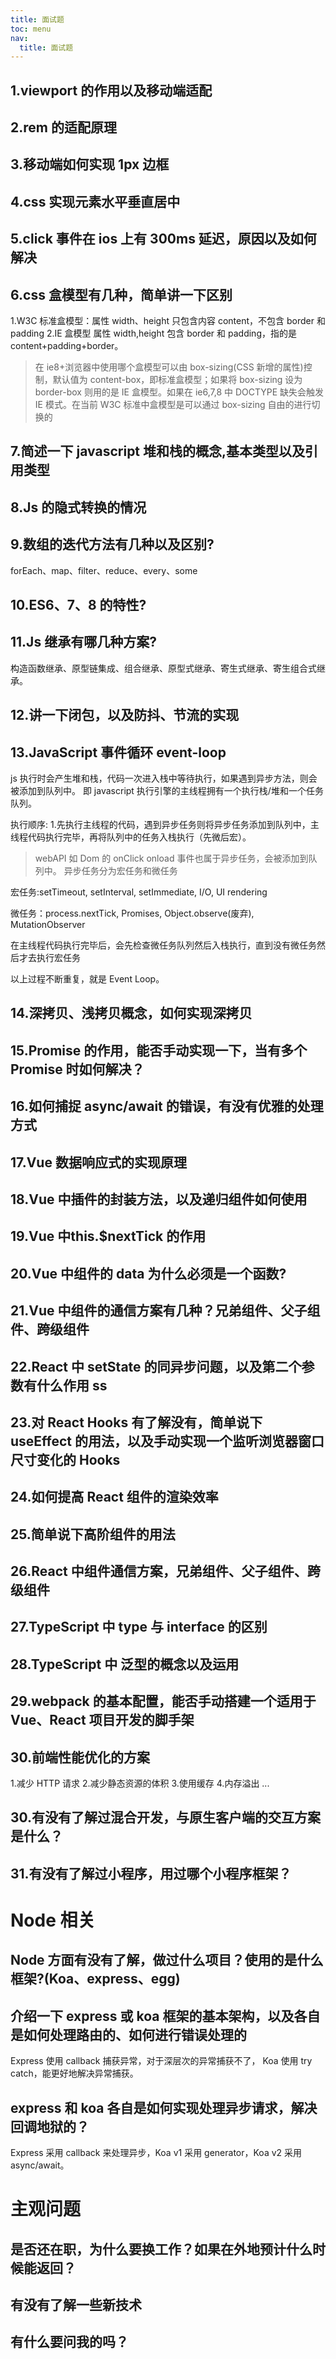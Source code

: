 ```yaml
---
title: 面试题
toc: menu
nav:
  title: 面试题
---
```


## 1.viewport 的作用以及移动端适配

## 2.rem 的适配原理

## 3.移动端如何实现 1px 边框

## 4.css 实现元素水平垂直居中

## 5.click 事件在 ios 上有 300ms 延迟，原因以及如何解决

## 6.css 盒模型有几种，简单讲一下区别

1.W3C 标准盒模型：属性 width、height 只包含内容 content，不包含 border 和 padding
2.IE 盒模型 属性 width,height 包含 border 和 padding，指的是 content+padding+border。

> 在 ie8+浏览器中使用哪个盒模型可以由 box-sizing(CSS 新增的属性)控制，默认值为 content-box，即标准盒模型；如果将 box-sizing 设为 border-box 则用的是 IE 盒模型。如果在 ie6,7,8 中 DOCTYPE 缺失会触发 IE 模式。在当前 W3C 标准中盒模型是可以通过 box-sizing 自由的进行切换的

## 7.简述一下 javascript 堆和栈的概念,基本类型以及引用类型

## 8.Js 的隐式转换的情况

## 9.数组的迭代方法有几种以及区别?

forEach、map、filter、reduce、every、some

## 10.ES6、7、8 的特性?

## 11.Js 继承有哪几种方案?

构造函数继承、原型链集成、组合继承、原型式继承、寄生式继承、寄生组合式继承。

## 12.讲一下闭包，以及防抖、节流的实现

## 13.JavaScript 事件循环 event-loop

js 执行时会产生堆和栈，代码一次进入栈中等待执行，如果遇到异步方法，则会被添加到队列中。
即 javascript 执行引擎的主线程拥有一个执行栈/堆和一个任务队列。

执行顺序: 1.先执行主线程的代码，遇到异步任务则将异步任务添加到队列中，主线程代码执行完毕，再将队列中的任务入栈执行（先微后宏）。

> webAPI 如 Dom 的 onClick onload 事件也属于异步任务，会被添加到队列中。
> 异步任务分为宏任务和微任务

宏任务:setTimeout, setInterval, setImmediate, I/O, UI rendering

微任务：process.nextTick, Promises, Object.observe(废弃), MutationObserver

在主线程代码执行完毕后，会先检查微任务队列然后入栈执行，直到没有微任务然后才去执行宏任务

以上过程不断重复，就是 Event Loop。

## 14.深拷贝、浅拷贝概念，如何实现深拷贝

## 15.Promise 的作用，能否手动实现一下，当有多个 Promise 时如何解决？

## 16.如何捕捉 async/await 的错误，有没有优雅的处理方式

## 17.Vue 数据响应式的实现原理

## 18.Vue 中插件的封装方法，以及递归组件如何使用

## 19.Vue 中this.$nextTick 的作用

## 20.Vue 中组件的 data 为什么必须是一个函数?

## 21.Vue 中组件的通信方案有几种？兄弟组件、父子组件、跨级组件

## 22.React 中 setState 的同异步问题，以及第二个参数有什么作用 ss

## 23.对 React Hooks 有了解没有，简单说下 useEffect 的用法，以及手动实现一个监听浏览器窗口尺寸变化的 Hooks

## 24.如何提高 React 组件的渲染效率

## 25.简单说下高阶组件的用法

## 26.React 中组件通信方案，兄弟组件、父子组件、跨级组件

## 27.TypeScript 中 type 与 interface 的区别

## 28.TypeScript 中 泛型的概念以及运用

## 29.webpack 的基本配置，能否手动搭建一个适用于 Vue、React 项目开发的脚手架

## 30.前端性能优化的方案

1.减少 HTTP 请求 2.减少静态资源的体积 3.使用缓存 4.内存溢出
...

## 30.有没有了解过混合开发，与原生客户端的交互方案是什么？

## 31.有没有了解过小程序，用过哪个小程序框架？

# Node 相关

## Node 方面有没有了解，做过什么项目？使用的是什么框架?(Koa、express、egg)

## 介绍一下 express 或 koa 框架的基本架构，以及各自是如何处理路由的、如何进行错误处理的

Express 使用 callback 捕获异常，对于深层次的异常捕获不了，
Koa 使用 try catch，能更好地解决异常捕获。

## express 和 koa 各自是如何实现处理异步请求，解决回调地狱的？

Express 采用 callback 来处理异步，Koa v1 采用 generator，Koa v2 采用 async/await。

# 主观问题

## 是否还在职，为什么要换工作？如果在外地预计什么时候能返回？

## 有没有了解一些新技术

## 有什么要问我的吗？
